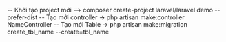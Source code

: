 -- Khởi tạo project mới
    --> composer  create-project laravel/laravel demo --prefer-dist
-- Tạo mới controller
    -> php artisan make:controller NameController
-- Tạo mới Table
    -> php artisan make:migration create_tbl_name --create=tbl_name

